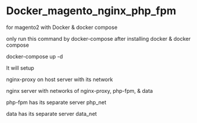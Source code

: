 # Docker_magento_nginx_php_fpm
for magento2 with Docker &amp; docker compose

only run this command by docker-compose after installing docker & docker compose
  
  docker-compose up -d
  
  It will setup 
  
  nginx-proxy on host server with its network
  
  nginx server with networks of nginx-proxy, php-fpm, & data
  
  php-fpm has its separate server php_net
  
  data has its separate server data_net
  

